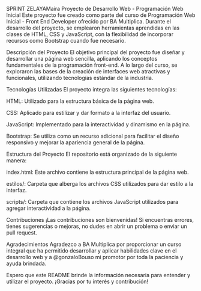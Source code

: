 SPRINT ZELAYAMaira Proyecto de Desarrollo Web - Programación Web Inicial Este proyecto fue creado como parte del curso de Programación Web Inicial - Front End Developer ofrecido por BA Multiplica. Durante el desarrollo del proyecto, se emplearon herramientas aprendidas en las clases de HTML, CSS y JavaScript, con la flexibilidad de incorporar recursos como Bootstrap cuando fue necesario.

Descripción del Proyecto El objetivo principal del proyecto fue diseñar y desarrollar una página web sencilla, aplicando los conceptos fundamentales de la programación front-end. A lo largo del curso, se exploraron las bases de la creación de interfaces web atractivas y funcionales, utilizando tecnologías estándar de la industria.

Tecnologías Utilizadas El proyecto integra las siguientes tecnologías:

HTML: Utilizado para la estructura básica de la página web.

CSS: Aplicado para estilizar y dar formato a la interfaz del usuario.

JavaScript: Implementado para la interactividad y dinamismo en la página.

Bootstrap: Se utiliza como un recurso adicional para facilitar el diseño responsivo y mejorar la apariencia general de la página.

Estructura del Proyecto El repositorio está organizado de la siguiente manera:

index.html: Este archivo contiene la estructura principal de la página web.

estilos/: Carpeta que alberga los archivos CSS utilizados para dar estilo a la interfaz.

scripts/: Carpeta que contiene los archivos JavaScript utilizados para agregar interactividad a la página.

Contribuciones ¡Las contribuciones son bienvenidas! Si encuentras errores, tienes sugerencias o mejoras, no dudes en abrir un problema o enviar un pull request.

Agradecimientos Agradezco a BA Multiplica por proporcionar un curso integral que ha permitido desarrollar y aplicar habilidades clave en el desarrollo web y a @gonzaloBouso mi promotor por toda la paciencia y ayuda brindada.

Espero que este README brinde la información necesaria para entender y utilizar el proyecto. ¡Gracias por tu interés y contribución!
